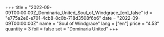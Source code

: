 +++
title = "2022-09-09T00:00:00Z_Dominaria_United_Soul_of_Windgrace_[en]_false"
id = "e775a2e6-e701-4cb8-8c0b-718d3508f6b6"
date = "2022-09-09T00:00:00Z"
name = "Soul of Windgrace"
lang = ["en"]
price = "4.53"
quantity = 3
foil = false
set = "Dominaria United"
+++
